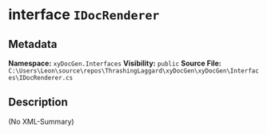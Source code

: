 # interface `IDocRenderer`

## Metadata
**Namespace:** `xyDocGen.Interfaces`
**Visibility:** `public`
**Source File:** `C:\Users\Leon\source\repos\ThrashingLaggard\xyDocGen\xyDocGen\Interfaces\IDocRenderer.cs`

## Description
(No XML-Summary)